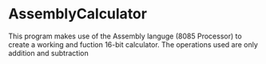 # AssemblyCalculator

This program makes use of the Assembly languge (8085 Processor) to create a working and fuction 16-bit calculator. The operations used are only addition and subtraction
